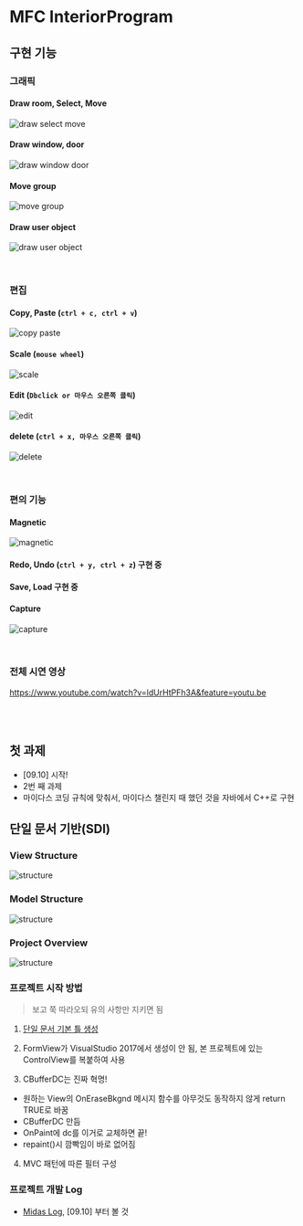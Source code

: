 # MFC InteriorProgram

## 구현 기능

### 그래픽

#### Draw room, Select, Move

![draw select move](./media/gif/draw_select_move.gif)

#### Draw window, door

![draw window door](./media/gif/draw_window_door.gif)

#### Move group

![move group](./media/gif/group_move.gif)

#### Draw user object

![draw user object](./media/gif/user_object.gif)

<br/>

### 편집

#### Copy, Paste (```ctrl + c, ctrl + v```)

![copy paste](./media/gif/copy_paste.gif)

#### Scale (```mouse wheel```)

![scale](./media/gif/scale.gif)

#### Edit (```Dbclick or 마우스 오른쪽 클릭```)

![edit](./media/gif/dbclick_edit.gif)

#### delete (```ctrl + x, 마우스 오른쪽 클릭```)

![delete](./media/gif/delete.gif)

<br/>

### 편의 기능

#### Magnetic

![magnetic](./media/gif/magnetic.gif)

#### Redo, Undo (```ctrl + y, ctrl + z```)  구현 중

#### Save, Load  구현 중

#### Capture

![capture](./media/gif/capture.gif)



<br/>

### 전체 시연 영상

<https://www.youtube.com/watch?v=ldUrHtPFh3A&feature=youtu.be>

<br/><br/>


## 첫 과제

* [09.10] 시작!
* 2번 째 과제
* 마이다스 코딩 규칙에 맞춰서, 마이다스 챌린지 때 했던 것을 자바에서 C++로 구현


## 단일 문서 기반(SDI)

### View Structure

![structure](/media/structure.png)

### Model Structure

![structure](/media/shape_structure3.png)

### Project Overview

![structure](/media/total_structure.png)

### 프로젝트 시작 방법

> 보고 쭉 따라오되 유의 사항만 지키면 됨

1. [단일 문서 기본 틀 생성](http://ryumin13.tistory.com/entry/mfc%EB%A1%9C-%ED%88%B4%EB%A7%8C%EB%93%A4%EA%B8%B0-%EA%B8%B0%EB%B3%B8-%EB%BC%88%EB%8C%80-%EB%A7%8C%EB%93%A4%EA%B8%B0?category=388236)

2. FormView가 VisualStudio 2017에서 생성이 안 됨, 본 프로젝트에 있는 ControlView를 복붙하여 사용

3.  CBufferDC는 진짜 혁명!
  * 원하는 View의 OnEraseBkgnd 메시지 함수를 아무것도 동작하지 않게 return TRUE로 바꿈
  * CBufferDC 만듬
  * OnPaint에 dc를 이거로 교체하면 끝!
  * repaint()시 깜빡임이 바로 없어짐

4. MVC 패턴에 따른 필터 구성

### 프로젝트 개발 Log

* [Midas Log](https://github.com/wnsgml972/midas_log/blob/master/contents/2018.09/09.md),  [09.10] 부터 볼 것
